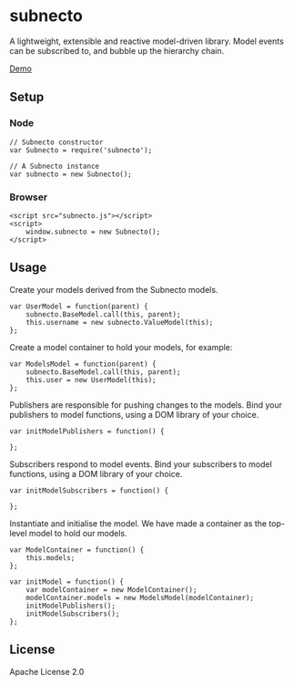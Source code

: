 # subnecto

A lightweight, extensible and reactive model-driven library. Model events can be subscribed to, and bubble up the hierarchy chain.

[Demo](http://alexgreenland.com/subnecto/)

## Setup

### Node

	// Subnecto constructor
	var Subnecto = require('subnecto');
	
	// A Subnecto instance
	var subnecto = new Subnecto();

### Browser

	<script src="subnecto.js"></script>
	<script>
		window.subnecto = new Subnecto();
	</script>

## Usage

Create your models derived from the Subnecto models.

	var UserModel = function(parent) {
		subnecto.BaseModel.call(this, parent);
		this.username = new subnecto.ValueModel(this);
	};

Create a model container to hold your models, for example:

    var ModelsModel = function(parent) {
    	subnecto.BaseModel.call(this, parent);
		this.user = new UserModel(this);
    };

Publishers are responsible for pushing changes to the models. Bind your publishers to model functions, using a DOM library of your choice.

	var initModelPublishers = function() {

	};
	
Subscribers respond to model events. Bind your subscribers to model functions, using a DOM library of your choice.

	var initModelSubscribers = function() {
		
	};

Instantiate and initialise the model. We have made a container as the top-level model to hold our models.
	    
    var ModelContainer = function() {
        this.models;
    }; 
        
	var initModel = function() {
    	var modelContainer = new ModelContainer();
    	modelContainer.models = new ModelsModel(modelContainer);
    	initModelPublishers();
    	initModelSubscribers();
    };


## License

Apache License 2.0